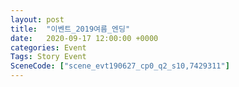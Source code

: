 ```yaml
---
layout: post
title:  "이벤트_2019여름_엔딩"
date:   2020-09-17 12:00:00 +0000
categories: Event
Tags: Story Event
SceneCode: ["scene_evt190627_cp0_q2_s10,7429311"]
---
```

